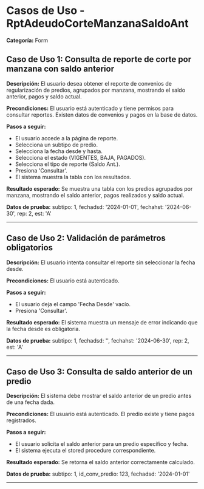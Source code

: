 # Casos de Uso - RptAdeudoCorteManzanaSaldoAnt

**Categoría:** Form

## Caso de Uso 1: Consulta de reporte de corte por manzana con saldo anterior

**Descripción:** El usuario desea obtener el reporte de convenios de regularización de predios, agrupados por manzana, mostrando el saldo anterior, pagos y saldo actual.

**Precondiciones:**
El usuario está autenticado y tiene permisos para consultar reportes. Existen datos de convenios y pagos en la base de datos.

**Pasos a seguir:**
- El usuario accede a la página de reporte.
- Selecciona un subtipo de predio.
- Selecciona la fecha desde y hasta.
- Selecciona el estado (VIGENTES, BAJA, PAGADOS).
- Selecciona el tipo de reporte (Saldo Ant.).
- Presiona 'Consultar'.
- El sistema muestra la tabla con los resultados.

**Resultado esperado:**
Se muestra una tabla con los predios agrupados por manzana, mostrando el saldo anterior, pagos realizados y saldo actual.

**Datos de prueba:**
subtipo: 1, fechadsd: '2024-01-01', fechahst: '2024-06-30', rep: 2, est: 'A'

---

## Caso de Uso 2: Validación de parámetros obligatorios

**Descripción:** El usuario intenta consultar el reporte sin seleccionar la fecha desde.

**Precondiciones:**
El usuario está autenticado.

**Pasos a seguir:**
- El usuario deja el campo 'Fecha Desde' vacío.
- Presiona 'Consultar'.

**Resultado esperado:**
El sistema muestra un mensaje de error indicando que la fecha desde es obligatoria.

**Datos de prueba:**
subtipo: 1, fechadsd: '', fechahst: '2024-06-30', rep: 2, est: 'A'

---

## Caso de Uso 3: Consulta de saldo anterior de un predio

**Descripción:** El sistema debe mostrar el saldo anterior de un predio antes de una fecha dada.

**Precondiciones:**
El usuario está autenticado. El predio existe y tiene pagos registrados.

**Pasos a seguir:**
- El usuario solicita el saldo anterior para un predio específico y fecha.
- El sistema ejecuta el stored procedure correspondiente.

**Resultado esperado:**
Se retorna el saldo anterior correctamente calculado.

**Datos de prueba:**
subtipo: 1, id_conv_predio: 123, fechadsd: '2024-01-01'

---

